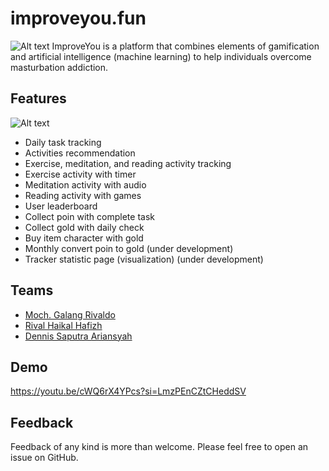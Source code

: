# improveyou.fun

![Alt text](thumbnail-1.jpg)
ImproveYou is a platform that combines elements of gamification and artificial intelligence (machine learning) to help individuals overcome masturbation addiction.

## Features

![Alt text](thumbnail-2.jpg)

- Daily task tracking
- Activities recommendation
- Exercise, meditation, and reading activity tracking
- Exercise activity with timer
- Meditation activity with audio
- Reading activity with games
- User leaderboard
- Collect poin with complete task
- Collect gold with daily check
- Buy item character with gold
- Monthly convert poin to gold (under development)
- Tracker statistic page (visualization) (under development)

## Teams

- [Moch. Galang Rivaldo](https://www.linkedin.com/in/moch-galang-rivaldo/)
- [Rival Haikal Hafizh](https://www.linkedin.com/in/rival-haikal-hafizh-b4359a174/)
- [Dennis Saputra Ariansyah](https://www.linkedin.com/in/dennis-saputra-02b86a221/)

## Demo

https://youtu.be/cWQ6rX4YPcs?si=LmzPEnCZtCHeddSV

## Feedback

Feedback of any kind is more than welcome. Please feel free to open an issue on GitHub.
